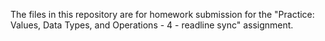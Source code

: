 The files in this repository are for homework submission for the "Practice: Values, Data Types, and Operations - 4 - readline sync" assignment.
